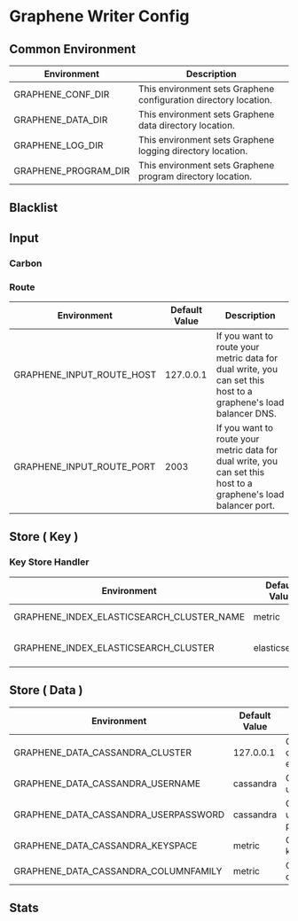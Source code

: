 # Graphene Writer Config

## Common Environment

|     Environment      |                            Description                           |
|----------------------|------------------------------------------------------------------|
| GRAPHENE_CONF_DIR    | This environment sets Graphene configuration directory location. |
| GRAPHENE_DATA_DIR    | This environment sets Graphene data directory location.          |
| GRAPHENE_LOG_DIR     | This environment sets Graphene logging directory location.       |
| GRAPHENE_PROGRAM_DIR | This environment sets Graphene program directory location.       |

## Blacklist

## Input

### Carbon

### Route

|       Environment         |Default Value|                        Description                               |
|---------------------------|-------------|---------------------------------------------------------------------------------------|
| GRAPHENE_INPUT_ROUTE_HOST | 127.0.0.1   | If you want to route your metric data for dual write, you can set this host to a graphene's load balancer DNS. |
| GRAPHENE_INPUT_ROUTE_PORT | 2003        | If you want to route your metric data for dual write, you can set this host to a graphene's load balancer port.|

## Store ( Key )

### Key Store Handler

|                 Environment                  | Default Value |           Description           |
|----------------------------------------------|---------------|---------------------------------|
| GRAPHENE_INDEX_ELASTICSEARCH_CLUSTER_NAME    | metric        | Elasticsearch cluster name      |
| GRAPHENE_INDEX_ELASTICSEARCH_CLUSTER         | elasticsearch | Elasticsearch cluster endpoint  |

## Store ( Data )

|                 Environment                  | Default Value |           Description           |
|----------------------------------------------|---------------|---------------------------------|
| GRAPHENE_DATA_CASSANDRA_CLUSTER              | 127.0.0.1     | Cassandra cluster endpoint      |
| GRAPHENE_DATA_CASSANDRA_USERNAME             | cassandra     | Cassandra username              |
| GRAPHENE_DATA_CASSANDRA_USERPASSWORD         | cassandra     | Cassandra user password         |
| GRAPHENE_DATA_CASSANDRA_KEYSPACE             | metric        | Cassandra keyspace              |
| GRAPHENE_DATA_CASSANDRA_COLUMNFAMILY         | metric        | Cassandra columnfamily          |

## Stats
